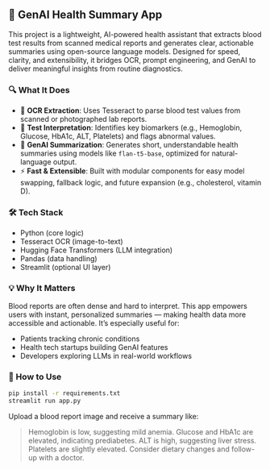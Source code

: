 ## 🧠 GenAI Health Summary App

This project is a lightweight, AI-powered health assistant that extracts blood test results from scanned medical reports and generates clear, actionable summaries using open-source language models. Designed for speed, clarity, and extensibility, it bridges OCR, prompt engineering, and GenAI to deliver meaningful insights from routine diagnostics.

### 🔍 What It Does

- 📸 **OCR Extraction**: Uses Tesseract to parse blood test values from scanned or photographed lab reports.
- 🧪 **Test Interpretation**: Identifies key biomarkers (e.g., Hemoglobin, Glucose, HbA1c, ALT, Platelets) and flags abnormal values.
- 🤖 **GenAI Summarization**: Generates short, understandable health summaries using models like `flan-t5-base`, optimized for natural-language output.
- ⚡ **Fast & Extensible**: Built with modular components for easy model swapping, fallback logic, and future expansion (e.g., cholesterol, vitamin D).

### 🛠 Tech Stack

- Python (core logic)
- Tesseract OCR (image-to-text)
- Hugging Face Transformers (LLM integration)
- Pandas (data handling)
- Streamlit (optional UI layer)

### 💡 Why It Matters

Blood reports are often dense and hard to interpret. This app empowers users with instant, personalized summaries — making health data more accessible and actionable. It’s especially useful for:

- Patients tracking chronic conditions
- Health tech startups building GenAI features
- Developers exploring LLMs in real-world workflows

### 🚀 How to Use

```bash
pip install -r requirements.txt
streamlit run app.py
```

Upload a blood report image and receive a summary like:

> Hemoglobin is low, suggesting mild anemia. Glucose and HbA1c are elevated, indicating prediabetes. ALT is high, suggesting liver stress. Platelets are slightly elevated. Consider dietary changes and follow-up with a doctor.
